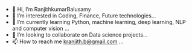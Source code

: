 - 👋 Hi, I’m RanjithkumarBalusamy
- 👀 I’m interested in Coding, Finance, Future technologies...
- 🌱 I’m currently learning Python, machine learning, deep learning, NLP and computer vision ...
- 💞️ I’m looking to collaborate on Data science projects...
- 📫 How to reach me kranjith.b@gmail.com ...

<!---
Aaravranjith/Aaravranjith is a ✨ special ✨ repository because its `README.md` (this file) appears on your GitHub profile.
You can click the Preview link to take a look at your changes.
--->


